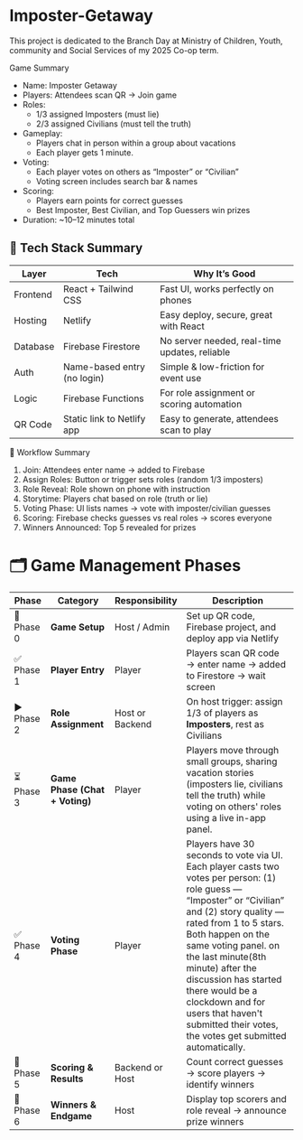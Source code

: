 # Imposter-Getaway
This project is dedicated to the Branch Day at Ministry of Children, Youth, community and Social Services of my 2025 Co-op term.

Game Summary
* Name: Imposter Getaway
* Players: Attendees scan QR → Join game
* Roles:
    * 1/3 assigned Imposters (must lie)
    * 2/3 assigned Civilians (must tell the truth)
* Gameplay:
    * Players chat in person within a group about vacations
    * Each player gets 1 minute.
* Voting:
    * Each player votes on others as “Imposter” or “Civilian”
    * Voting screen includes search bar & names
* Scoring:
    * Players earn points for correct guesses
    * Best Imposter, Best Civilian, and Top Guessers win prizes
* Duration: ~10–12 minutes total

## 🧰 Tech Stack Summary

| Layer     | Tech                        | Why It’s Good                                               |
|-----------|-----------------------------|--------------------------------------------------------------|
| Frontend  | React + Tailwind CSS        | Fast UI, works perfectly on phones                           |
| Hosting   | Netlify                     | Easy deploy, secure, great with React                        |
| Database  | Firebase Firestore          | No server needed, real-time updates, reliable                |
| Auth      | Name-based entry (no login) | Simple & low-friction for event use                          |
| Logic     | Firebase Functions          | For role assignment or scoring automation                   |
| QR Code   | Static link to Netlify app  | Easy to generate, attendees scan to play                     |


🔄 Workflow Summary
1. Join: Attendees enter name → added to Firebase
2. Assign Roles: Button or trigger sets roles (random 1/3 imposters)
3. Role Reveal: Role shown on phone with instruction
4. Storytime: Players chat based on role (truth or lie)
5. Voting Phase: UI lists names → vote with imposter/civilian guesses
6. Scoring: Firebase checks guesses vs real roles → scores everyone
7. Winners Announced: Top 5 revealed for prizes

# 🗂️ Game Management Phases 

| Phase        | Category              | Responsibility    | Description                                                                 |
|--------------|-----------------------|-------------------|-----------------------------------------------------------------------------|
| 🎯 Phase 0   | **Game Setup**        | Host / Admin      | Set up QR code, Firebase project, and deploy app via Netlify                |
| ✅ Phase 1   | **Player Entry**      | Player            | Players scan QR code → enter name → added to Firestore → wait screen       |
| ▶️ Phase 2   | **Role Assignment**   | Host or Backend   | On host trigger: assign 1/3 of players as **Imposters**, rest as Civilians |
| ⏳ Phase 3   | **Game Phase (Chat + Voting)** | Player | Players move through small groups, sharing vacation stories (imposters lie, civilians tell the truth) while voting on others' roles using a live in-app panel. |      |
| ✅ Phase 4   | **Voting Phase** | Player | Players have 30 seconds to vote via UI. Each player casts two votes per person: (1) role guess — “Imposter” or “Civilian” and (2) story quality — rated from 1 to 5 stars. Both happen on the same voting panel. on the last minute(8th minute) after the discussion has started there would be a clockdown and for users that haven't submitted their votes, the votes get submitted automatically. |
| 🧮 Phase 5   | **Scoring & Results** | Backend or Host   | Count correct guesses → score players → identify winners                    |
| 🏁 Phase 6   | **Winners & Endgame** | Host              | Display top scorers and role reveal → announce prize winners                |